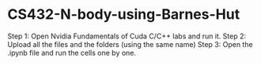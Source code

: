 # CS432-N-body-using-Barnes-Hut
Step 1: Open Nvidia Fundamentals of Cuda C/C++ labs and run it.
Step 2: Upload all the files and the folders (using the same name)
Step 3: Open the .ipynb file and run the cells one by one.


